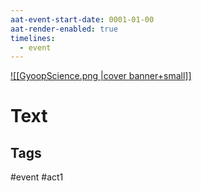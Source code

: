 ```yaml
---
aat-event-start-date: 0001-01-00
aat-render-enabled: true
timelines:
  - event
---
```

[![[GyoopScience.png |cover banner+small]]](GyoopScience.png)
# Text


## Tags
 #event #act1